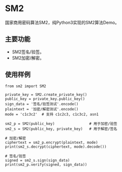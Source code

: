 # SM2

国家商用密码算法SM2，纯Python3实现的SM2算法Demo。

## 主要功能

* SM2签名/验签。
* SM2加密/解密。

## 使用样例
```
from sm2 import SM2

private_key = SM2.create_private_key()
public_key = private_key.public_key()
sign_data = '签名/验签测试'.encode()
plaintext = '加密/解密测试'.encode()
mode = 'c1c3c2'  # 支持 c1c2c3, c1c3c2, asn1

sm2_p = SM2(public_key)                # 用于加密/验签
sm2_s = SM2(public_key, private_key)   # 用于解密/签名

# 加密/解密
ciphertext = sm2_p.encrypt(plaintext, mode)
print(sm2_s.decrypt(ciphertext, mode).decode())

# 签名/验签
signed = sm2_s.sign(sign_data)
print(sm2_p.verify(signed, sign_data))
```
